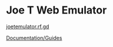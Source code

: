 # Joe T Web Emulator

[joetemulator.rf.gd](https://joetemulator.rf.gd)

[Documentation/Guides](https://github.com/joethun/joetwebemulator/wiki/Documentation-%7C-Guides)
